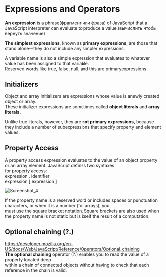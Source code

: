 # Expressions and Operators

**An expression** is a phrase(фрагмент или фраза) of JavaScript that a JavaScript interpreter can evaluate to produce a value.(вычислить чтобы вернуть значение)

**The simplest expressions**, known as **primary expressions**, are those that stand alone—they do not include any simpler expressions.

A variable name is also a simple expression that evaluates to whatever value has been assigned to that variable.    
Reserved words like true, false, null, and this are primaryexpressions  

## Initializers  

Object and array initializers are expressions whose value is anewly created object or array.  
These initializer expressions are sometimes called **object literals** and **array literals.**  

Unlike true literals, however, they are **not primary expressions**, because they include a number of subexpressions that specify property and element values.

## Property Access  

A property access expression evaluates to the value of an object property or an array element. JavaScript defines two syntaxes  
for property access:  
expression . identifier  
expression [ expression ]

![Screenshot_4](https://user-images.githubusercontent.com/66359081/175027143-b0914d64-8d17-4263-89a4-a5239a4c77d2.png)

If the property name is a reserved word or includes spaces or punctuation characters, or when it is a number (for arrays), you  
must use the square bracket notation. Square brackets are also used when the property name is not static but is itself the result of a computation.

## Optional chaining (?.)

https://developer.mozilla.org/en-US/docs/Web/JavaScript/Reference/Operators/Optional_chaining  
**The optional chaining** operator (?.) enables you to read the value of a property located deep  
within a chain of connected objects without having to check that each reference in the chain is valid.
